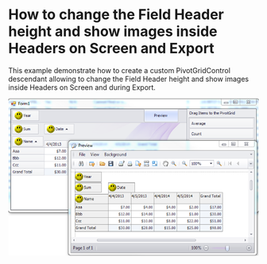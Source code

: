 # How to change the Field Header height and show images inside Headers on Screen and Export


<p>This example demonstrate how to create a custom PivotGridControl descendant allowing to change the Field Header height and show images inside Headers on Screen and during Export.</p><p><img src="https://raw.githubusercontent.com/DevExpress-Examples/how-to-change-the-field-header-height-and-show-images-inside-headers-on-screen-and-export-e3162/15.1.7+/media/a1dc168a-346a-4bd7-bcca-d5fa4c7280bc.png"><br />
</p>

<br/>


